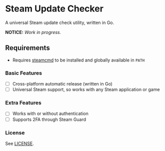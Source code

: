 # Steam Update Checker

A universal Steam update check utility, written in Go.

**NOTICE:** _Work in progress._

## Requirements

- Requires [steamcmd](https://developer.valvesoftware.com/wiki/SteamCMD) to be installed and globally available in `PATH`

### Basic Features

- [ ] Cross-platform automatic release (written in Go)
- [ ] Universal Steam support, so works with any Steam application or game

### Extra Features

- [ ] Works with or without authentication
- [ ] Supports 2FA through Steam Guard

### License

See [LICENSE](LICENSE).
